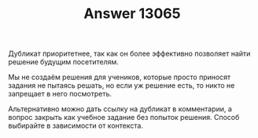 ﻿---
title: "Answer 13065"
se.owner.user_id: 373567
se.owner.display_name: "aepot"
se.owner.link: "https://ru.meta.stackoverflow.com/users/373567/aepot"
se.answer_id: 13065
se.question_id: 13064
se.post_type: answer
se.is_accepted: False
---
<p>Дубликат приоритетнее, так как он более эффективно позволяет найти решение будущим посетителям.</p>
<p>Мы не создаём решения для учеников, которые просто приносят задания не пытаясь решать, но если уж решение есть, то никто не запрещает в него посмотреть.</p>
<p>Альтернативно можно дать ссылку на дубликат в комментарии, а вопрос закрыть как учебное задание без попыток решения. Способ выбирайте в зависимости от контекста.</p>
